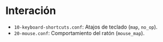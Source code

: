 # Interación

- `10-keyboard-shortcuts.conf`: Atajos de teclado (`map`, `no_op`).
- `20-mouse.conf`: Comportamiento del ratón (`mouse_map`).
